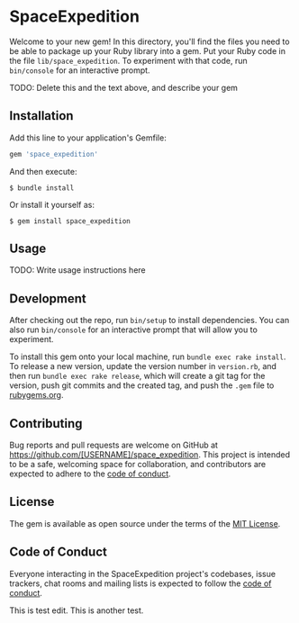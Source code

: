 # SpaceExpedition

Welcome to your new gem! In this directory, you'll find the files you need to be able to package up your Ruby library into a gem. Put your Ruby code in the file `lib/space_expedition`. To experiment with that code, run `bin/console` for an interactive prompt.

TODO: Delete this and the text above, and describe your gem

## Installation

Add this line to your application's Gemfile:

```ruby
gem 'space_expedition'
```

And then execute:

    $ bundle install

Or install it yourself as:

    $ gem install space_expedition

## Usage

TODO: Write usage instructions here

## Development

After checking out the repo, run `bin/setup` to install dependencies. You can also run `bin/console` for an interactive prompt that will allow you to experiment.

To install this gem onto your local machine, run `bundle exec rake install`. To release a new version, update the version number in `version.rb`, and then run `bundle exec rake release`, which will create a git tag for the version, push git commits and the created tag, and push the `.gem` file to [rubygems.org](https://rubygems.org).

## Contributing

Bug reports and pull requests are welcome on GitHub at https://github.com/[USERNAME]/space_expedition. This project is intended to be a safe, welcoming space for collaboration, and contributors are expected to adhere to the [code of conduct](https://github.com/[USERNAME]/space_expedition/blob/master/CODE_OF_CONDUCT.md).

## License

The gem is available as open source under the terms of the [MIT License](https://opensource.org/licenses/MIT).

## Code of Conduct

Everyone interacting in the SpaceExpedition project's codebases, issue trackers, chat rooms and mailing lists is expected to follow the [code of conduct](https://github.com/[USERNAME]/space_expedition/blob/master/CODE_OF_CONDUCT.md).

This is test edit.
This is another test.